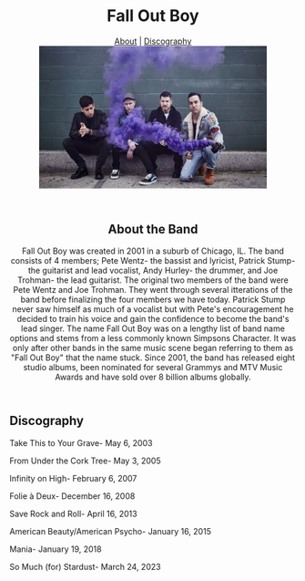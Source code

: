<header>
  <h1>Fall Out Boy</h1>
  <nav>
  <a href="#About the Band">About</a> |
  <a href="Discography">Discography</a> 

</nav>
  </nav>
  
<img src="assets/fob.jpg" alt="An image of the band members" width="400" height="250">  

</header>
<main>
  <header>
    <h2>About the Band</h2>
     <div id="About the Band"></div>
    <p>Fall Out Boy was created in 2001 in a suburb of Chicago, IL. The band consists of 4 members; Pete Wentz- the bassist and lyricist, Patrick Stump- the guitarist and lead vocalist, Andy Hurley- the drummer, and Joe Trohman- the lead guitarist. The original two members of the band were Pete Wentz and Joe Trohman. They went through several itterations of the band before finalizing the four members we have today. Patrick Stump never saw himself as much of a vocalist but with Pete's encouragement he decided to train his voice and gain the confidence to become the band's lead singer. The name Fall Out Boy was on a lengthy list of band name options and stems from a less commonly known Simpsons Character. It was only after other bands in the same music scene began referring to them as "Fall Out Boy" that the name stuck. Since 2001, the band has released eight studio albums, been nominated for several Grammys and MTV Music Awards and have sold over 8 billion albums globally.   </p>
  </header>
    <h2>Discography</h2>
     <div id="Discography"></div>
     
   <p>Take This to Your Grave- May 6, 2003</p>
    <p>From Under the Cork Tree- May 3, 2005</p>
    <p>Infinity on High- February 6, 2007</p>
    <p>Folie à Deux- December 16, 2008</p>
    <p>Save Rock and Roll- April 16, 2013</p>
    <p>American Beauty/American Psycho- January 16, 2015</p>
    <p>Mania- January 19, 2018</p>
    <p>So Much (for) Stardust- March 24, 2023</p>
  </section>
 
</main>
    
    
<footer>
  <p></p>
</footer>
